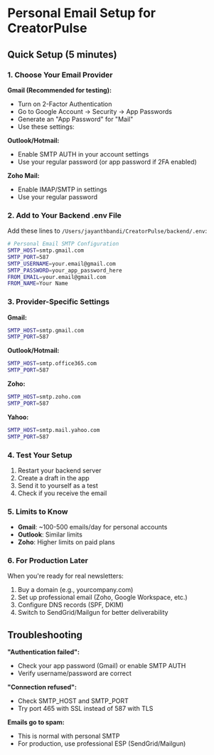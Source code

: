 # Personal Email Setup for CreatorPulse

## Quick Setup (5 minutes)

### 1. Choose Your Email Provider

**Gmail (Recommended for testing):**
- Turn on 2-Factor Authentication
- Go to Google Account → Security → App Passwords
- Generate an "App Password" for "Mail"
- Use these settings:

**Outlook/Hotmail:**
- Enable SMTP AUTH in your account settings
- Use your regular password (or app password if 2FA enabled)

**Zoho Mail:**
- Enable IMAP/SMTP in settings
- Use your regular password

### 2. Add to Your Backend .env File

Add these lines to `/Users/jayanthbandi/CreatorPulse/backend/.env`:

```bash
# Personal Email SMTP Configuration
SMTP_HOST=smtp.gmail.com
SMTP_PORT=587
SMTP_USERNAME=your.email@gmail.com
SMTP_PASSWORD=your_app_password_here
FROM_EMAIL=your.email@gmail.com
FROM_NAME=Your Name
```

### 3. Provider-Specific Settings

**Gmail:**
```bash
SMTP_HOST=smtp.gmail.com
SMTP_PORT=587
```

**Outlook/Hotmail:**
```bash
SMTP_HOST=smtp.office365.com
SMTP_PORT=587
```

**Zoho:**
```bash
SMTP_HOST=smtp.zoho.com
SMTP_PORT=587
```

**Yahoo:**
```bash
SMTP_HOST=smtp.mail.yahoo.com
SMTP_PORT=587
```

### 4. Test Your Setup

1. Restart your backend server
2. Create a draft in the app
3. Send it to yourself as a test
4. Check if you receive the email

### 5. Limits to Know

- **Gmail**: ~100-500 emails/day for personal accounts
- **Outlook**: Similar limits
- **Zoho**: Higher limits on paid plans

### 6. For Production Later

When you're ready for real newsletters:
1. Buy a domain (e.g., yourcompany.com)
2. Set up professional email (Zoho, Google Workspace, etc.)
3. Configure DNS records (SPF, DKIM)
4. Switch to SendGrid/Mailgun for better deliverability

## Troubleshooting

**"Authentication failed":**
- Check your app password (Gmail) or enable SMTP AUTH
- Verify username/password are correct

**"Connection refused":**
- Check SMTP_HOST and SMTP_PORT
- Try port 465 with SSL instead of 587 with TLS

**Emails go to spam:**
- This is normal with personal SMTP
- For production, use professional ESP (SendGrid/Mailgun)
